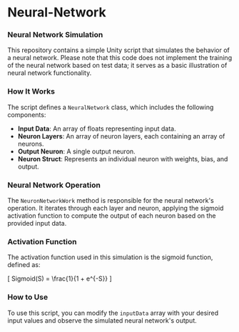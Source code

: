 # Neural-Network
### Neural Network Simulation

This repository contains a simple Unity script that simulates the behavior of a neural network. Please note that this code does not implement the training of the neural network based on test data; it serves as a basic illustration of neural network functionality.

### How It Works

The script defines a `NeuralNetwork` class, which includes the following components:

- **Input Data**: An array of floats representing input data.
- **Neuron Layers**: An array of neuron layers, each containing an array of neurons.
- **Output Neuron**: A single output neuron.
- **Neuron Struct**: Represents an individual neuron with weights, bias, and output.

### Neural Network Operation

The `NeuronNetworkWork` method is responsible for the neural network's operation. It iterates through each layer and neuron, applying the sigmoid activation function to compute the output of each neuron based on the provided input data.

### Activation Function

The activation function used in this simulation is the sigmoid function, defined as:

\[ Sigmoid(S) = \frac{1}{1 + e^{-S}} \]

### How to Use

To use this script, you can modify the `inputData` array with your desired input values and observe the simulated neural network's output.
